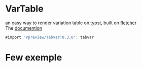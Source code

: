 # VarTable

an easy way to render variation table on typst, built on [fletcher](https://github.com/Jollywatt/typst-fletcher)\
The [documention](̏)


```js
#import "@preview/Tabvar:0.3.0": tabvar
```
# Few exemple

